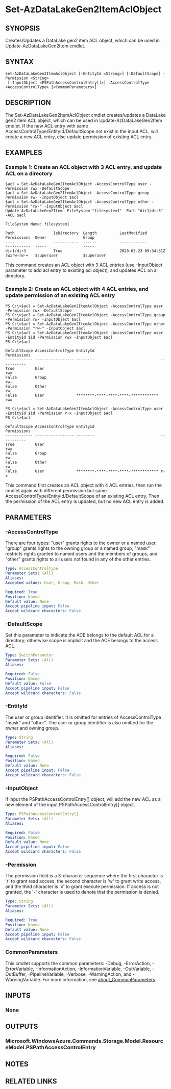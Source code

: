 ﻿---
external help file: Microsoft.Azure.PowerShell.Cmdlets.Storage.dll-Help.xml
Module Name: Az.Storage
online version: https://learn.microsoft.com/powershell/module/az.storage/set-azdatalakegen2itemaclobject
schema: 2.0.0
---

# Set-AzDataLakeGen2ItemAclObject

## SYNOPSIS
Creates/Updates a DataLake gen2 item ACL object, which can be used in Update-AzDataLakeGen2Item cmdlet.

## SYNTAX

```
Set-AzDataLakeGen2ItemAclObject [-EntityId <String>] [-DefaultScope] -Permission <String>
 [-InputObject <PSPathAccessControlEntry[]>] -AccessControlType <AccessControlType> [<CommonParameters>]
```

## DESCRIPTION
The Set-AzDataLakeGen2ItemAclObject cmdlet creates/updates a DataLake gen2 item ACL object, which can be used in Update-AzDataLakeGen2Item cmdlet.
If the new ACL entry with same AccessControlType/EntityId/DefaultScope not exist in the input ACL, will create a new ACL entry, else update permission of existing ACL entry.

## EXAMPLES

### Example 1: Create an ACL object with 3 ACL entry, and update ACL on a directory
```
$acl = Set-AzDataLakeGen2ItemAclObject -AccessControlType user -Permission rwx -DefaultScope
$acl = Set-AzDataLakeGen2ItemAclObject -AccessControlType group -Permission rw- -InputObject $acl 
$acl = Set-AzDataLakeGen2ItemAclObject -AccessControlType other -Permission "rw-" -InputObject $acl
Update-AzDataLakeGen2Item -FileSystem "filesystem1" -Path "dir1/dir3" -ACL $acl

FileSystem Name: filesystem1

Path                 IsDirectory  Length          LastModified         Permissions  Owner                Group               
----                 -----------  ------          ------------         -----------  -----                -----               
dir1/dir3            True                         2020-03-23 09:34:31Z rwxrw-rw-+   $superuser           $superuser
```

This command creates an ACL object with 3 ACL entries (use -InputObject parameter to add acl entry to existing acl object), and updates ACL on a directory.

### Example 2: Create an ACL object with 4 ACL entries, and update permission of an existing ACL entry
```
PS C:\>$acl = Set-AzDataLakeGen2ItemAclObject -AccessControlType user -Permission rwx -DefaultScope
PS C:\>$acl = Set-AzDataLakeGen2ItemAclObject -AccessControlType group -Permission rw- -InputObject $acl 
PS C:\>$acl = Set-AzDataLakeGen2ItemAclObject -AccessControlType other -Permission "rw-" -InputObject $acl
PS C:\>$acl = Set-AzDataLakeGen2ItemAclObject -AccessControlType user -EntityId $id -Permission rwx -InputObject $acl 
PS C:\>$acl

DefaultScope AccessControlType EntityId                             Permissions
------------ ----------------- --------                             -----------
True         User                                                   rwx        
False        Group                                                  rw-        
False        Other                                                  rw-        
False        User              ********-****-****-****-************ rwx        

PS C:\>$acl = Set-AzDataLakeGen2ItemAclObject -AccessControlType user -EntityId $id -Permission r-x -InputObject $acl 
PS C:\>$acl  

DefaultScope AccessControlType EntityId                             Permissions
------------ ----------------- --------                             -----------
True         User                                                   rwx        
False        Group                                                  rw-        
False        Other                                                  rw-        
False        User              ********-****-****-****-************ r-x
```

This command first creates an ACL object with 4 ACL entries, then run the cmdlet again with different permission but same AccessControlType/EntityId/DefaultScope of an existing ACL entry.
Then the permission of the ACL entry is updated, but no new ACL entry is added.

## PARAMETERS

### -AccessControlType
There are four types: "user" grants rights to the owner or a named user, "group" grants rights to the owning group or a named group, "mask" restricts rights granted to named users and the members of groups, and "other" grants rights to all users not found in any of the other entries.

```yaml
Type: AccessControlType
Parameter Sets: (All)
Aliases:
Accepted values: User, Group, Mask, Other

Required: True
Position: Named
Default value: None
Accept pipeline input: False
Accept wildcard characters: False
```

### -DefaultScope
Set this parameter to indicate the ACE belongs to the default ACL for a directory; otherwise scope is implicit and the ACE belongs to the access ACL.

```yaml
Type: SwitchParameter
Parameter Sets: (All)
Aliases:

Required: False
Position: Named
Default value: False
Accept pipeline input: False
Accept wildcard characters: False
```

### -EntityId
The user or group identifier.
It is omitted for entries of AccessControlType "mask" and "other".
The user or group identifier is also omitted for the owner and owning group.

```yaml
Type: String
Parameter Sets: (All)
Aliases:

Required: False
Position: Named
Default value: None
Accept pipeline input: False
Accept wildcard characters: False
```

### -InputObject
If input the PSPathAccessControlEntry\[\] object, will add the new ACL as a new element of the input PSPathAccessControlEntry\[\] object.

```yaml
Type: PSPathAccessControlEntry[]
Parameter Sets: (All)
Aliases:

Required: False
Position: Named
Default value: None
Accept pipeline input: False
Accept wildcard characters: False
```

### -Permission
The permission field is a 3-character sequence where the first character is 'r' to grant read access, the second character is 'w' to grant write access, and the third character is 'x' to grant execute permission.
If access is not granted, the '-' character is used to denote that the permission is denied.

```yaml
Type: String
Parameter Sets: (All)
Aliases:

Required: True
Position: Named
Default value: None
Accept pipeline input: False
Accept wildcard characters: False
```

### CommonParameters
This cmdlet supports the common parameters: -Debug, -ErrorAction, -ErrorVariable, -InformationAction, -InformationVariable, -OutVariable, -OutBuffer, -PipelineVariable, -Verbose, -WarningAction, and -WarningVariable. For more information, see [about_CommonParameters](http://go.microsoft.com/fwlink/?LinkID=113216).

## INPUTS

### None
## OUTPUTS

### Microsoft.WindowsAzure.Commands.Storage.Model.ResourceModel.PSPathAccessControlEntry
## NOTES

## RELATED LINKS
